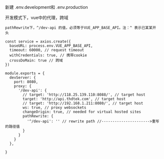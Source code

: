 新建 .env.development和 .env.production

开发模式下，vue中的代理，跨域

`pathRewrite下，^/dev-api 的值，必须等于VUE_APP_BASE_API。注：^ 表示已某某开头`

```
const service = axios.create({
  baseURL: process.env.VUE_APP_BASE_API, 
  timeout: 60000, // request timeout
  withCredentials: true, // 携带cookie
  crossDoMain: true // 跨域
})
```

```
module.exports = {
  devServer: {
    port: 8080,
    proxy: {
      '/dev-api': {
        // target: 'http://118.25.139.110:8088/', // target host
        target: 'http://api.thdtek.com', // target host
        // target: 'http://192.168.1.211:8080/', // target host
        ws: true, // proxy websockets
        changeOrigin: true, // needed for virtual hosted sites
        pathRewrite: {
          '^/dev-api': '' // rewrite path //---------------------->重写的路径值
        }
      }
    }
  },
 
}
```